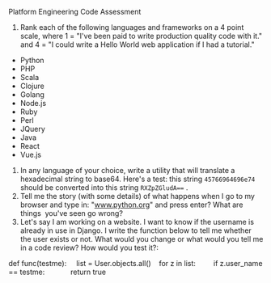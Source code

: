 
Platform Engineering Code Assessment

1. Rank each of the following languages and frameworks on a 4 point scale, where 1 = "I've been paid to write production quality code with it." and 4 = "I could write a Hello World web application if I had a tutorial."

* Python
* PHP
* Scala
* Clojure
* Golang
* Node.js
* Ruby
* Perl
* JQuery
* Java
* React
* Vue.js


1. In any language of your choice, write a utility that will translate a
    hexadecimal string to base64. Here's a test: this string `45766964696e74`
    should be converted into this string `RXZpZGludA==` .                      
2. Tell me the story (with some details) of what happens when I go to my
   browser and type in: "www.python.org" and press enter? What are things 
   you've seen go wrong?
3. Let's say I am working on a website. I want to know if the username is
   already in use in Django. I write the function below to tell me whether the
   user exists or not. What would you change or what would you tell me in a
   code review? How would you test it?:

def func(testme):
    list = User.objects.all()   
    for z in list:        
        if z.user_name == testme:            
            return true
